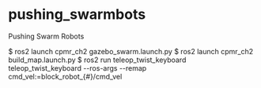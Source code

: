 # pushing_swarmbots
Pushing Swarm Robots

$ ros2 launch cpmr_ch2 gazebo_swarm.launch.py 
$ ros2 launch cpmr_ch2 build_map.launch.py 
$ ros2 run teleop_twist_keyboard teleop_twist_keyboard --ros-args --remap cmd_vel:=block_robot_{#}/cmd_vel
